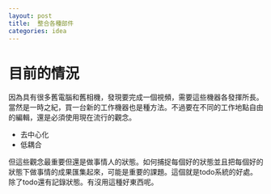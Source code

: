 ```yaml
---
layout: post
title:  整合各種部件
categories: idea
---
```

# 目前的情況

因為具有很多舊電腦和舊相機，發現要完成一個視頻，需要這些機器各發揮所長。當然是一時之紀，買一台新的工作機器也是種方法。不過要在不同的工作地點自由的編輯，還是必須使用現在流行的觀念。

- 去中心化
- 低耦合

但這些觀念最重要但還是做事情人的狀態。如何捕捉每個好的狀態並且把每個好的狀態下做事情的成果匯集起來，可能是重要的課題。這個就是todo系統的好處。除了todo還有記錄狀態。有沒用這種好東西呢。

